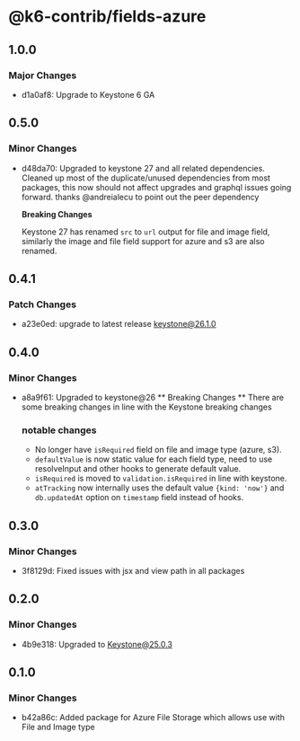 # @k6-contrib/fields-azure

## 1.0.0

### Major Changes

- d1a0af8: Upgrade to Keystone 6 GA

## 0.5.0

### Minor Changes

- d48da70: Upgraded to keystone 27 and all related dependencies.
  Cleaned up most of the duplicate/unused dependencies from most packages, this now should not affect upgrades and graphql issues going forward. thanks @andreialecu to point out the peer dependency

  **Breaking Changes**

  Keystone 27 has renamed `src` to `url` output for file and image field, similarly the image and file field support for azure and s3 are also renamed.

## 0.4.1

### Patch Changes

- a23e0ed: upgrade to latest release keystone@26.1.0

## 0.4.0

### Minor Changes

- a8a9f61: Upgraded to keystone@26
  ** Breaking Changes **
  There are some breaking changes in line with the Keystone breaking changes

  ### notable changes

  - No longer have `isRequired` field on file and image type (azure, s3).
  - `defaultValue` is now static value for each field type, need to use resolveInput and other hooks to generate default value.
  - `isRequired` is moved to `validation.isRequired` in line with keystone.
  - `atTracking` now internally uses the default value `{kind: 'now'}` and `db.updatedAt` option on `timestamp` field instead of hooks.

## 0.3.0

### Minor Changes

- 3f8129d: Fixed issues with jsx and view path in all packages

## 0.2.0

### Minor Changes

- 4b9e318: Upgraded to Keystone@25.0.3

## 0.1.0

### Minor Changes

- b42a86c: Added package for Azure File Storage which allows use with File and Image type
